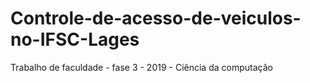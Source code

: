 # Controle-de-acesso-de-veiculos-no-IFSC-Lages
Trabalho de faculdade - fase 3 - 2019 - Ciência da computação 
